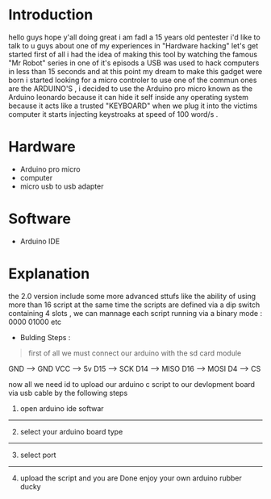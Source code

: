 # Introduction

hello guys hope y'all doing great i am fadl a 15 years old pentester i'd like to talk to u guys about one of my experiences in "Hardware hacking" let's get started first of all i had the idea of making this tool by watching the famous "Mr Robot" series in one of it's episods a USB was used to hack computers in less than 15 seconds and at this point my dream to make this gadget were born i started looking for a micro controler to use one of the commun ones are the ARDUINO'S , i decided to use the Arduino pro micro known as the Arduino leonardo because it can hide it self inside any operating system because it acts like a trusted "KEYBOARD" when we plug it into the victims computer it starts injecting keystroaks at speed of 100 word/s .


# Hardware
- Arduino pro micro
- computer
- micro usb to usb adapter

# Software
- Arduino IDE



# Explanation

the 2.0 version include some more advanced sttufs like the ability of using more than 16 script at the same time the scripts are defined via a dip switch containing 4 slots , we can mannage each script running via a binary mode : 0000 01000 etc 

- Bulding Steps : 

> first of all we must connect our arduino with the sd card module
 
 GND --> GND
 VCC --> 5v
 D15 --> SCK
 D14 --> MISO
 D16 --> MOSI
 D4  --> CS
 
 now all we need id to upload our arduino c script to our devlopment board via usb cable 
 by the following steps 

1. open arduino ide softwar
 ------------------
2. select your arduino board type
 ------------------
3. select port
 ------------------
4. upload the script and you are Done enjoy your own arduino rubber ducky 

